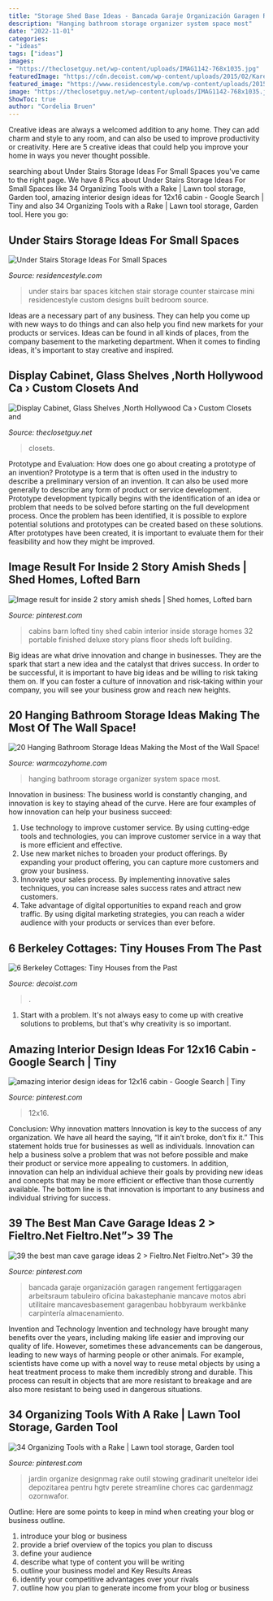 ```yaml
---
title: "Storage Shed Base Ideas - Bancada Garaje Organización Garagen Rangement Fertiggaragen Arbeitsraum Tabuleiro Oficina Bakastephanie Mancave Motos Abri Utilitaire Mancavesbasement Garagenbau Hobbyraum Werkbänke Carpintería Almacenamiento"
description: "Hanging bathroom storage organizer system space most"
date: "2022-11-01"
categories:
- "ideas"
tags: ["ideas"]
images:
- "https://theclosetguy.net/wp-content/uploads/IMAG1142-768x1035.jpg"
featuredImage: "https://cdn.decoist.com/wp-content/uploads/2015/02/Karens-Cottage-Living-Room.jpg"
featured_image: "https://www.residencestyle.com/wp-content/uploads/2015/02/under-stairs-bar.jpg"
image: "https://theclosetguy.net/wp-content/uploads/IMAG1142-768x1035.jpg"
ShowToc: true
author: "Cordelia Bruen"
---
```



Creative ideas are always a welcomed addition to any home. They can add charm and style to any room, and can also be used to improve productivity or creativity. Here are 5 creative ideas that could help you improve your home in ways you never thought possible.

	

		
searching about Under Stairs Storage Ideas For Small Spaces you've came to the right page. We have 8 Pics about Under Stairs Storage Ideas For Small Spaces like 34 Organizing Tools with a Rake | Lawn tool storage, Garden tool, amazing interior design ideas for 12x16 cabin - Google Search | Tiny and also 34 Organizing Tools with a Rake | Lawn tool storage, Garden tool. Here you go:
		
    
## Under Stairs Storage Ideas For Small Spaces

<img loading=lazy src="https://www.residencestyle.com/wp-content/uploads/2015/02/under-stairs-bar.jpg" onerror="this.onerror=null;this.src='https://tse1.mm.bing.net/th?id=OIP.L5X44VlpfsqRJvP-vMPR6QHaFw&amp;pid=15.1';" alt="Under Stairs Storage Ideas For Small Spaces">

_Source: residencestyle.com_

>under stairs bar spaces kitchen stair storage counter staircase mini residencestyle custom designs built bedroom source. 

	

Ideas are a necessary part of any business. They can help you come up with new ways to do things and can also help you find new markets for your products or services. Ideas can be found in all kinds of places, from the company basement to the marketing department. When it comes to finding ideas, it's important to stay creative and inspired.

    
## Display Cabinet, Glass Shelves ,North Hollywood Ca › Custom Closets And

<img loading=lazy src="https://theclosetguy.net/wp-content/uploads/IMAG1142-768x1035.jpg" onerror="this.onerror=null;this.src='https://tse4.mm.bing.net/th?id=OIP.2an5nasimKuCBfG6PEQMsQHaJ-&amp;pid=15.1';" alt="Display Cabinet, Glass Shelves ,North Hollywood Ca › Custom Closets and">

_Source: theclosetguy.net_

>closets. 

	

Prototype and Evaluation: How does one go about creating a prototype of an invention?
Prototype is a term that is often used in the industry to describe a preliminary version of an invention. It can also be used more generally to describe any form of product or service development. Prototype development typically begins with the identification of an idea or problem that needs to be solved before starting on the full development process. Once the problem has been identified, it is possible to explore potential solutions and prototypes can be created based on these solutions. After prototypes have been created, it is important to evaluate them for their feasibility and how they might be improved.

    
## Image Result For Inside 2 Story Amish Sheds | Shed Homes, Lofted Barn

<img loading=lazy src="https://i.pinimg.com/736x/c2/41/a1/c241a137b045fa47783eae93d7503a7f--portable-cabins-tiny-house-builders.jpg" onerror="this.onerror=null;this.src='https://tse3.mm.bing.net/th?id=OIP.q-5UF4wN9ttCfOPSGy7-xwHaE7&amp;pid=15.1';" alt="Image result for inside 2 story amish sheds | Shed homes, Lofted barn">

_Source: pinterest.com_

>cabins barn lofted tiny shed cabin interior inside storage homes 32 portable finished deluxe story plans floor sheds loft building. 

	

Big ideas are what drive innovation and change in businesses. They are the spark that start a new idea and the catalyst that drives success. In order to be successful, it is important to have big ideas and be willing to risk taking them on. If you can foster a culture of innovation and risk-taking within your company, you will see your business grow and reach new heights.

    
## 20 Hanging Bathroom Storage Ideas Making The Most Of The Wall Space!

<img loading=lazy src="https://warmcozyhome.com/wp-content/uploads/2018/08/Wall-System-Hanging-Organizer-.jpg" onerror="this.onerror=null;this.src='https://tse3.mm.bing.net/th?id=OIP.kgA7LLPQXosGUWUxNk_ISQHaNK&amp;pid=15.1';" alt="20 Hanging Bathroom Storage Ideas Making the Most of the Wall Space!">

_Source: warmcozyhome.com_

>hanging bathroom storage organizer system space most. 

	

Innovation in business:
The business world is constantly changing, and innovation is key to staying ahead of the curve. Here are four examples of how innovation can help your business succeed: 
1. Use technology to improve customer service. By using cutting-edge tools and technologies, you can improve customer service in a way that is more efficient and effective.
2. Use new market niches to broaden your product offerings. By expanding your product offering, you can capture more customers and grow your business. 
3. Innovate your sales process. By implementing innovative sales techniques, you can increase sales success rates and attract new customers. 
4. Take advantage of digital opportunities to expand reach and grow traffic. By using digital marketing strategies, you can reach a wider audience with your products or services than ever before.

    
## 6 Berkeley Cottages: Tiny Houses From The Past

<img loading=lazy src="https://cdn.decoist.com/wp-content/uploads/2015/02/Karens-Cottage-Living-Room.jpg" onerror="this.onerror=null;this.src='https://tse4.mm.bing.net/th?id=OIP.4IFXpTFvvXm7zB2IpC6ttwHaLZ&amp;pid=15.1';" alt="6 Berkeley Cottages: Tiny Houses from the Past">

_Source: decoist.com_

>. 

	

1. Start with a problem. It's not always easy to come up with creative solutions to problems, but that's why creativity is so important.

    
## Amazing Interior Design Ideas For 12x16 Cabin - Google Search | Tiny

<img loading=lazy src="https://i.pinimg.com/736x/78/67/51/786751632b2695c8a558829abbda7dbe.jpg" onerror="this.onerror=null;this.src='https://tse1.mm.bing.net/th?id=OIP.Hvf-bCcaX9XtahcxmZZezwHaE3&amp;pid=15.1';" alt="amazing interior design ideas for 12x16 cabin - Google Search | Tiny">

_Source: pinterest.com_

>12x16. 

	

Conclusion: Why innovation matters
Innovation is key to the success of any organization. We have all heard the saying, “If it ain’t broke, don’t fix it.” This statement holds true for businesses as well as individuals. Innovation can help a business solve a problem that was not before possible and make their product or service more appealing to customers. In addition, innovation can help an individual achieve their goals by providing new ideas and concepts that may be more efficient or effective than those currently available. The bottom line is that innovation is important to any business and individual striving for success.

    
## 39 The Best Man Cave Garage Ideas 2 &gt; Fieltro.Net Fieltro.Net”&gt; 39 The

<img loading=lazy src="https://i.pinimg.com/736x/62/3b/24/623b240b1fc69a2b20005dae1d70c451.jpg" onerror="this.onerror=null;this.src='https://tse4.mm.bing.net/th?id=OIP.mnCste-3MSkUYb5fouyTewHaJ4&amp;pid=15.1';" alt="39 the best man cave garage ideas 2 &gt; Fieltro.Net Fieltro.Net”&gt; 39 the">

_Source: pinterest.com_

>bancada garaje organización garagen rangement fertiggaragen arbeitsraum tabuleiro oficina bakastephanie mancave motos abri utilitaire mancavesbasement garagenbau hobbyraum werkbänke carpintería almacenamiento. 

	

Invention and Technology
Invention and technology have brought many benefits over the years, including making life easier and improving our quality of life. However, sometimes these advancements can be dangerous, leading to new ways of harming people or other animals. For example, scientists have come up with a novel way to reuse metal objects by using a heat treatment process to make them incredibly strong and durable. This process can result in objects that are more resistant to breakage and are also more resistant to being used in dangerous situations.

    
## 34 Organizing Tools With A Rake | Lawn Tool Storage, Garden Tool

<img loading=lazy src="https://i.pinimg.com/736x/c3/93/3e/c3933e61bc31bfde8f80987d635b4ee0.jpg" onerror="this.onerror=null;this.src='https://tse4.mm.bing.net/th?id=OIP.hJb1k23dGkGP-r67DZ6o4wHaJ3&amp;pid=15.1';" alt="34 Organizing Tools with a Rake | Lawn tool storage, Garden tool">

_Source: pinterest.com_

>jardin organize designmag rake outil stowing gradinarit uneltelor idei depozitarea pentru hgtv perete streamline chores cac gardenmagz ozornwafor. 

	

Outline: Here are some points to keep in mind when creating your blog or business outline.
1. introduce your blog or business 
2. provide a brief overview of the topics you plan to discuss 
3. define your audience 
4. describe what type of content you will be writing 
5. outline your business model and Key Results Areas 
6. identify your competitive advantages over your rivals 
7. outline how you plan to generate income from your blog or business  

